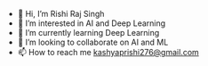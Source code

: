 - 👋 Hi, I’m Rishi Raj Singh
- 👀 I’m interested in AI and Deep Learning
- 🌱 I’m currently learning Deep Learning
- 💞️ I’m looking to collaborate on  AI and ML 
- 📫 How to reach me kashyaprishi276@gmail.com

<!---
kashyaprishi276/kashyaprishi276 is a ✨ special ✨ repository because its `README.md` (this file) appears on your GitHub profile.
You can click the Preview link to take a look at your changes.
--->

